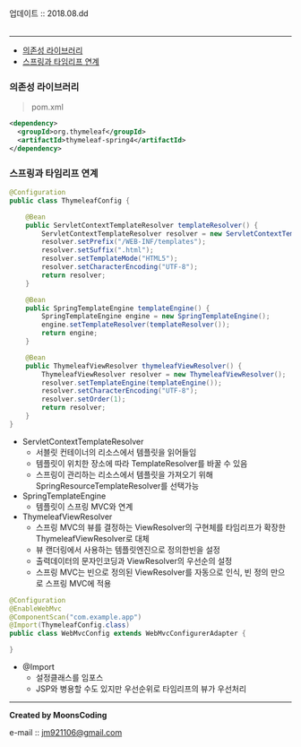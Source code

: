 
<div class="pull-right">  업데이트 :: 2018.08.dd </div><br>

---

<!-- @import "[TOC]" {cmd="toc" depthFrom=1 depthTo=6 orderedList=false} -->
<!-- code_chunk_output -->

* [의존성 라이브러리](#의존성-라이브러리)
* [스프링과 타임리프 연계](#스프링과-타임리프-연계)

<!-- /code_chunk_output -->

### 의존성 라이브러리

> pom.xml

```xml
<dependency>
  <groupId>org.thymeleaf</groupId>
  <artifactId>thymeleaf-spring4</artifactId>
</dependency>
```

### 스프링과 타임리프 연계

```java
@Configuration
public class ThymeleafConfig {

    @Bean
    public ServletContextTemplateResolver templateResolver() {
        ServletContextTemplateResolver resolver = new ServletContextTemplateResolver();
        resolver.setPrefix("/WEB-INF/templates");
        resolver.setSuffix(".html");
        resolver.setTemplateMode("HTML5");
        resolver.setCharacterEncoding("UTF-8");
        return resolver;
    }

    @Bean
    public SpringTemplateEngine templateEngine() {
        SpringTemplateEngine engine = new SpringTemplateEngine();
        engine.setTemplateResolver(templateResolver());
        return engine;
    }

    @Bean
    public ThymeleafViewResolver thymeleafViewResolver() {
        ThymeleafViewResolver resolver = new ThymeleafViewResolver();
        resolver.setTemplateEngine(templateEngine());
        resolver.setCharacterEncoding("UTF-8");
        resolver.setOrder(1);
        return resolver;
    }
}
```

- ServletContextTemplateResolver
  - 서블릿 컨테이너의 리소스에서 템플릿을 읽어들임
  - 템플릿이 위치한 장소에 따라 TemplateResolver를 바꿀 수 있음
  - 스프링이 관리하는 리소스에서 템플릿을 가져오기 위해 SpringResourceTemplateResolver를 선택가능
- SpringTemplateEngine
  - 템플릿이 스프링 MVC와 연계
- ThymeleafViewResolver
  - 스프링 MVC의 뷰를 결정하는 ViewResolver의 구현체를 타임리프가 확장한 ThymeleafViewResolver로 대체
  - 뷰 랜더링에서 사용하는 템플릿엔진으로 정의한빈을 설정
  - 출력데이터의 문자인코딩과 ViewResolver의 우선순의 설정
  - 스프링 MVC는 빈으로 정의된 ViewResolver를 자동으로 인식, 빈 정의 만으로 스프링 MVC에 적용

```java
@Configuration
@EnableWebMvc
@ComponentScan("com.example.app")
@Import(ThymeleafConfig.class)
public class WebMvcConfig extends WebMvcConfigurerAdapter {

}
```

- @Import
  - 설정클래스를 임포스
  - JSP와 병용할 수도 있지만 우선순위로 타임리프의 뷰가 우선처리


---

**Created by MoonsCoding**

e-mail :: jm921106@gmail.com
